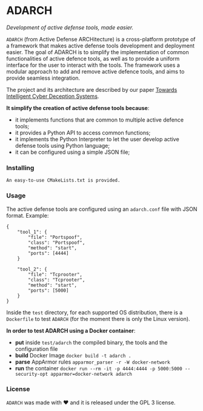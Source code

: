 # ADARCH
*Development of active defense tools, made easier.*


`ADARCH` (from Active Defense ARCHitecture) is a cross-platform prototype of a framework that makes active defense tools development and deployment easier. 
The goal of ADARCH is to simplify the implementation of common functionalities of active defence tools, as well as to provide a uniform interface for the user to interact with the tools. The framework uses a modular approach to add and remove active defence tools, and aims to provide seamless integration.

The project and its architecture are described by our paper [Towards Intelligent Cyber Deception Systems](https://doi.org/10.1007/978-3-030-02110-8_2).


**It simplify the creation of active defense tools because**: 

* it implements functions that are common to multiple active defence tools;
* it provides a Python API to access common functions;
* it implements the Python Interpreter to let the user develop active defense tools using Python language;
* it can be configured using a simple JSON file;

### Installing

    An easy-to-use CMakeLists.txt is provided.
	
### Usage

The active defense tools are configured using an `adarch.conf` file with JSON format. Example:

	{
		"tool_1": {
			"file": "Portspoof",
			"class": "Portspoof",
			"method": "start",
			"ports": [4444]
		}

		"tool_2": {
			"file": "Tcprooter",
			"class": "Tcprooter",
			"method": "start",
			"ports": [5000]
		}
	}
	
Inside the `test` directory, for each supported OS distribution, there is a `Dockerfile` to test `ADARCH` (for the moment there is only the Linux version).

**In order to test ADARCH using a Docker container**: 

* **put** inside `test/adarch` the compiled binary, the tools and the configuration file
* **build** Docker Image `docker build -t adarch .`
* **parse** AppArmor rules `apparmor_parser -r -W docker-network`
* **run** the container `docker run --rm -it -p 4444:4444 -p 5000:5000 --security-opt apparmor=docker-network adarch`

### License

`ADARCH` was made with ♥ and it is released under the GPL 3 license.
